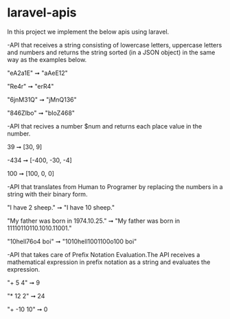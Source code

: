 # laravel-apis

In this project we implement the below apis using laravel.

-API that receives a string consisting of lowercase letters, uppercase letters and numbers and returns the string sorted (in a JSON object) in the same way as the examples below.

"eA2a1E" ➞ "aAeE12"

"Re4r" ➞ "erR4"

"6jnM31Q" ➞ "jMnQ136"

"846ZIbo" ➞ "bIoZ468"

-API that recives a number $num and returns each place value in the number.

39 ➞ [30, 9]

-434 ➞ [-400, -30, -4]

100 ➞ [100, 0, 0]

-API that translates from Human to Programer by replacing the numbers in a string with their binary form.

"I have 2 sheep." ➞ "I have 10 sheep."

"My father was born in 1974.10.25." ➞ "My father was born in 11110110110.1010.11001."

"10hell76o4 boi" ➞ "1010hell1001100o100 boi"

-API that takes care of Prefix Notation Evaluation.The API receives a mathematical expression in prefix notation as a string and evaluates the expression.

"+ 5 4" ➞ 9

"* 12 2" ➞ 24

"+ -10 10" ➞ 0
